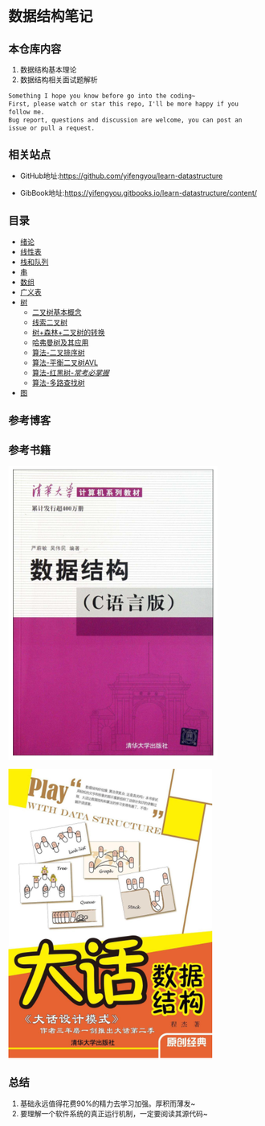 # 数据结构笔记

## 本仓库内容

1. 数据结构基本理论
2. 数据结构相关面试题解析

```
Something I hope you know before go into the coding~
First, please watch or star this repo, I'll be more happy if you follow me.
Bug report, questions and discussion are welcome, you can post an issue or pull a request.
```

## 相关站点

* GitHub地址:<https://github.com/yifengyou/learn-datastructure>

* GibBook地址:<https://yifengyou.gitbooks.io/learn-datastructure/content/>


## 目录

* [绪论](docs/绪论/绪论.md)
* [线性表](docs/线性表/线性表.md)
* [栈和队列](docs/栈和队列/栈和队列.md)
* [串](docs/串/串.md)
* [数组](docs/数组/数组.md)
* [广义表](docs/广义表/广义表.md)
* [树](docs/树/树.md)
    * [二叉树基本概念](docs/树/二叉树基本概念.md)
    * [线索二叉树](docs/树/线索二叉树.md)
    * [树+森林+二叉树的转换](docs/树/树+森林+二叉树的转换.md)
    * [哈弗曼树及其应用](docs/树/哈弗曼树及其应用.md)
    * [算法-二叉排序树](docs/树/算法-二叉排序树.md)
    * [算法-平衡二叉树AVL](docs/树/算法-平衡二叉树AVL.md)
    * [算法-红黑树-*常考必掌握*](docs/树/算法-红黑树.md)
    * [算法-多路查找树](docs/树/算法-多路查找树.md)
* [图](docs/图/图.md)

## 参考博客



## 参考书籍

![1531968036743.png](image/1531968036743.png)

![1531967783055.png](image/1531967783055.png)

## 总结

1. 基础永远值得花费90%的精力去学习加强。厚积而薄发~
2. 要理解一个软件系统的真正运行机制，一定要阅读其源代码~
